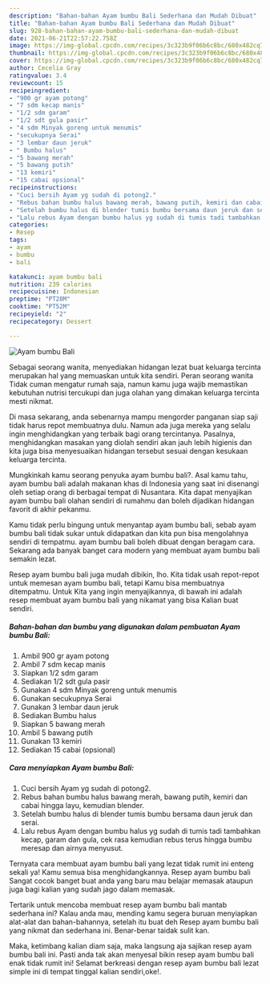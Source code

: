```yaml
---
description: "Bahan-bahan Ayam bumbu Bali Sederhana dan Mudah Dibuat"
title: "Bahan-bahan Ayam bumbu Bali Sederhana dan Mudah Dibuat"
slug: 928-bahan-bahan-ayam-bumbu-bali-sederhana-dan-mudah-dibuat
date: 2021-06-21T22:57:22.758Z
image: https://img-global.cpcdn.com/recipes/3c323b9f06b6c8bc/680x482cq70/ayam-bumbu-bali-foto-resep-utama.jpg
thumbnail: https://img-global.cpcdn.com/recipes/3c323b9f06b6c8bc/680x482cq70/ayam-bumbu-bali-foto-resep-utama.jpg
cover: https://img-global.cpcdn.com/recipes/3c323b9f06b6c8bc/680x482cq70/ayam-bumbu-bali-foto-resep-utama.jpg
author: Cecelia Gray
ratingvalue: 3.4
reviewcount: 15
recipeingredient:
- "900 gr ayam potong"
- "7 sdm kecap manis"
- "1/2 sdm garam"
- "1/2 sdt gula pasir"
- "4 sdm Minyak goreng untuk menumis"
- "secukupnya Serai"
- "3 lembar daun jeruk"
- " Bumbu halus"
- "5 bawang merah"
- "5 bawang putih"
- "13 kemiri"
- "15 cabai opsional"
recipeinstructions:
- "Cuci bersih Ayam yg sudah di potong2."
- "Rebus bahan bumbu halus bawang merah, bawang putih, kemiri dan cabai hingga layu, kemudian blender."
- "Setelah bumbu halus di blender tumis bumbu bersama daun jeruk dan serai."
- "Lalu rebus Ayam dengan bumbu halus yg sudah di tumis tadi tambahkan kecap, garam dan gula, cek rasa kemudian rebus terus hingga bumbu meresap dan airnya menyusut."
categories:
- Resep
tags:
- ayam
- bumbu
- bali

katakunci: ayam bumbu bali 
nutrition: 239 calories
recipecuisine: Indonesian
preptime: "PT28M"
cooktime: "PT52M"
recipeyield: "2"
recipecategory: Dessert

---
```



![Ayam bumbu Bali](https://img-global.cpcdn.com/recipes/3c323b9f06b6c8bc/680x482cq70/ayam-bumbu-bali-foto-resep-utama.jpg)

Sebagai seorang wanita, menyediakan hidangan lezat buat keluarga tercinta merupakan hal yang memuaskan untuk kita sendiri. Peran seorang  wanita Tidak cuman mengatur rumah saja, namun kamu juga wajib memastikan kebutuhan nutrisi tercukupi dan juga olahan yang dimakan keluarga tercinta mesti nikmat.

Di masa  sekarang, anda sebenarnya mampu mengorder panganan siap saji tidak harus repot membuatnya dulu. Namun ada juga mereka yang selalu ingin menghidangkan yang terbaik bagi orang tercintanya. Pasalnya, menghidangkan masakan yang diolah sendiri akan jauh lebih higienis dan kita juga bisa menyesuaikan hidangan tersebut sesuai dengan kesukaan keluarga tercinta. 



Mungkinkah kamu seorang penyuka ayam bumbu bali?. Asal kamu tahu, ayam bumbu bali adalah makanan khas di Indonesia yang saat ini disenangi oleh setiap orang di berbagai tempat di Nusantara. Kita dapat menyajikan ayam bumbu bali olahan sendiri di rumahmu dan boleh dijadikan hidangan favorit di akhir pekanmu.

Kamu tidak perlu bingung untuk menyantap ayam bumbu bali, sebab ayam bumbu bali tidak sukar untuk didapatkan dan kita pun bisa mengolahnya sendiri di tempatmu. ayam bumbu bali boleh dibuat dengan beragam cara. Sekarang ada banyak banget cara modern yang membuat ayam bumbu bali semakin lezat.

Resep ayam bumbu bali juga mudah dibikin, lho. Kita tidak usah repot-repot untuk memesan ayam bumbu bali, tetapi Kamu bisa membuatnya ditempatmu. Untuk Kita yang ingin menyajikannya, di bawah ini adalah resep membuat ayam bumbu bali yang nikamat yang bisa Kalian buat sendiri.

<!--inarticleads1-->

##### Bahan-bahan dan bumbu yang digunakan dalam pembuatan Ayam bumbu Bali:

1. Ambil 900 gr ayam potong
1. Ambil 7 sdm kecap manis
1. Siapkan 1/2 sdm garam
1. Sediakan 1/2 sdt gula pasir
1. Gunakan 4 sdm Minyak goreng untuk menumis
1. Gunakan secukupnya Serai
1. Gunakan 3 lembar daun jeruk
1. Sediakan  Bumbu halus
1. Siapkan 5 bawang merah
1. Ambil 5 bawang putih
1. Gunakan 13 kemiri
1. Sediakan 15 cabai (opsional)




<!--inarticleads2-->

##### Cara menyiapkan Ayam bumbu Bali:

1. Cuci bersih Ayam yg sudah di potong2.
1. Rebus bahan bumbu halus bawang merah, bawang putih, kemiri dan cabai hingga layu, kemudian blender.
1. Setelah bumbu halus di blender tumis bumbu bersama daun jeruk dan serai.
1. Lalu rebus Ayam dengan bumbu halus yg sudah di tumis tadi tambahkan kecap, garam dan gula, cek rasa kemudian rebus terus hingga bumbu meresap dan airnya menyusut.




Ternyata cara membuat ayam bumbu bali yang lezat tidak rumit ini enteng sekali ya! Kamu semua bisa menghidangkannya. Resep ayam bumbu bali Sangat cocok banget buat anda yang baru mau belajar memasak ataupun juga bagi kalian yang sudah jago dalam memasak.

Tertarik untuk mencoba membuat resep ayam bumbu bali mantab sederhana ini? Kalau anda mau, mending kamu segera buruan menyiapkan alat-alat dan bahan-bahannya, setelah itu buat deh Resep ayam bumbu bali yang nikmat dan sederhana ini. Benar-benar taidak sulit kan. 

Maka, ketimbang kalian diam saja, maka langsung aja sajikan resep ayam bumbu bali ini. Pasti anda tak akan menyesal bikin resep ayam bumbu bali enak tidak rumit ini! Selamat berkreasi dengan resep ayam bumbu bali lezat simple ini di tempat tinggal kalian sendiri,oke!.


